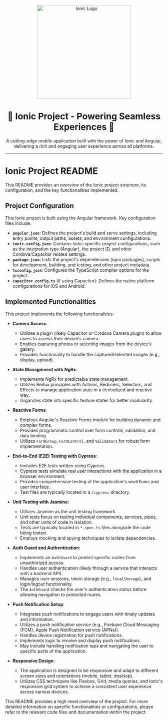 <div align="center">
  <img src="https://ionicframework.com/img/logos/ionic-logo-horizontal.svg" alt="Ionic Logo" width="300">
  <h1>🚀 Ionic Project - Powering Seamless Experiences 🚀</h1>
  <p>A cutting-edge mobile application built with the power of Ionic and Angular, delivering a rich and engaging user experience across all platforms.</p>
</div>

---

# Ionic Project README

This README provides an overview of the Ionic project structure, its configuration, and the key functionalities implemented.

## Project Configuration

This Ionic project is built using the Angular framework. Key configuration files include:

* **`angular.json`**: Defines the project's build and serve settings, including entry points, output paths, assets, and environment configurations.
* **`ionic.config.json`**: Contains Ionic-specific project configurations, such as the integration type (Angular), the project ID, and other Cordova/Capacitor related settings.
* **`package.json`**: Lists the project's dependencies (npm packages), scripts for development, building, and testing, and other project metadata.
* **`tsconfig.json`**: Configures the TypeScript compiler options for the project.
* **`capacitor.config.ts`** (if using Capacitor): Defines the native platform configurations for iOS and Android.

## Implemented Functionalities

This project implements the following functionalities:

* **Camera Access**:
    * Utilizes a plugin (likely Capacitor or Cordova Camera plugin) to allow users to access their device's camera.
    * Enables capturing photos or selecting images from the device's gallery.
    * Provides functionality to handle the captured/selected images (e.g., display, upload).

* **State Management with NgRx**:
    * Implements NgRx for predictable state management.
    * Utilizes Redux principles with Actions, Reducers, Selectors, and Effects to manage application state in a centralized and reactive way.
    * Organizes state into specific feature states for better modularity.

* **Reactive Forms**:
    * Employs Angular's Reactive Forms module for building dynamic and complex forms.
    * Provides programmatic control over form controls, validation, and data binding.
    * Utilizes `FormGroup`, `FormControl`, and `Validators` for robust form implementation.

* **End-to-End (E2E) Testing with Cypress**:
    * Includes E2E tests written using Cypress.
    * Cypress tests simulate real user interactions with the application in a browser environment.
    * Provides comprehensive testing of the application's workflows and user interface.
    * Test files are typically located in a `/cypress` directory.

* **Unit Testing with Jasmine**:
    * Utilizes Jasmine as the unit testing framework.
    * Unit tests focus on testing individual components, services, pipes, and other units of code in isolation.
    * Tests are typically located in `*.spec.ts` files alongside the code being tested.
    * Employs mocking and spying techniques to isolate dependencies.

* **Auth Guard and Authentication**:
    * Implements an `AuthGuard` to protect specific routes from unauthorized access.
    * Handles user authentication (likely through a service that interacts with a backend API).
    * Manages user sessions, token storage (e.g., `localStorage`), and login/logout functionality.
    * The `AuthGuard` checks the user's authentication status before allowing navigation to protected routes.

* **Push Notification Setup**:
    * Integrates push notifications to engage users with timely updates and information.
    * Utilizes a push notification service (e.g., Firebase Cloud Messaging (FCM), Apple Push Notification service (APNs)).
    * Handles device registration for push notifications.
    * Implements logic to receive and display push notifications.
    * May include handling notification taps and navigating the user to specific parts of the application.

* **Responsive Design**:
    * The application is designed to be responsive and adapt to different screen sizes and orientations (mobile, tablet, desktop).
    * Utilizes CSS techniques like Flexbox, Grid, media queries, and Ionic's responsive grid system to achieve a consistent user experience across various devices.

This README provides a high-level overview of the project. For more detailed information on specific functionalities or configurations, please refer to the relevant code files and documentation within the project.